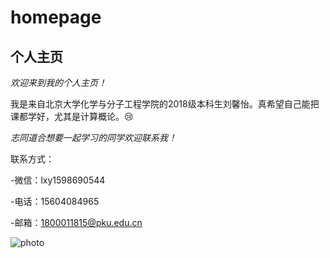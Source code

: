 # homepage
## 个人主页
*欢迎来到我的个人主页！*

我是来自北京大学化学与分子工程学院的2018级本科生刘馨怡。真希望自己能把课都学好，尤其是计算概论。:cry:

*志同道合想要一起学习的同学欢迎联系我！*

联系方式：

-微信：lxy1598690544

-电话：15604084965

-邮箱：1800011815@pku.edu.cn
 
 ![photo](https://i.loli.net/2018/09/20/5ba3acb56063c.jpeg)
